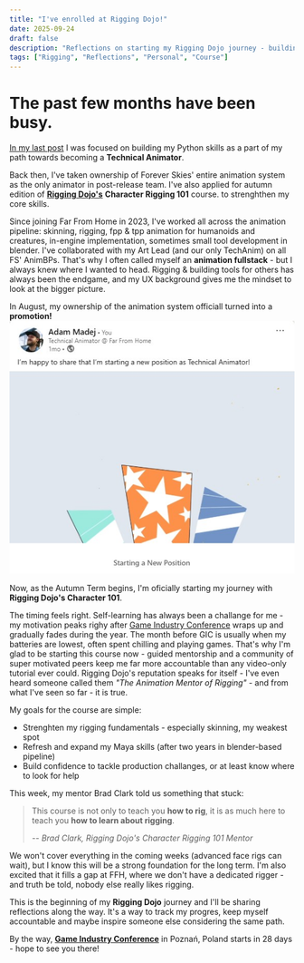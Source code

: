 ```yaml
---
title: "I've enrolled at Rigging Dojo!"
date: 2025-09-24
draft: false
description: "Reflections on starting my Rigging Dojo journey - building strong foundations as a TechAnim"
tags: ["Rigging", "Reflections", "Personal", "Course"]
---
```


# The past few months have been busy. 
[In my last post](/posts/202505-skeletonhierarchy_blender) I was focused on building my Python skills as a part of my path towards becoming a **Technical Animator**.

Back then, I've taken ownership of Forever Skies' entire animation system as the only animator in post-release team. I've also applied for autumn edition of [**Rigging Dojo's**](https://www.riggingdojo.com/) **Character Rigging 101** course.
to strenghthen my core skills.

Since joining Far From Home in 2023, I've worked all across the animation pipeline: skinning, rigging, fpp & tpp animation for humanoids and creatures, in-engine implementation, sometimes small tool development in blender. I've collaborated with 
my Art Lead (and our only TechAnim) on all FS' AnimBPs. That's why I often called myself an **animation fullstack** - but I always knew where I wanted to head. Rigging & building tools for others has always been the endgame, and my UX background
gives me the mindset to look at the bigger picture.

In August, my ownership of the animation system officiall turned into a **promotion!**
![My LinkedIn's post about promotion](/images/riggingdojoenroll/promotion.jpg "I've waited long for this post")

Now, as the Autumn Term begins, I'm  oficially starting my journey with **Rigging Dojo's Character 101**.

The timing feels right. Self-learning has always been a challange for me - my motivation peaks righy after [Game Industry Conference](https://gic.gd/) wraps up and gradually fades during the year. The  month before GIC is usually when my batteries
are lowest, often spent chilling and playing games. That's why I'm glad to be starting this course now - guided mentorship and a community of super motivated peers keep me far 
more accountable than any video-only tutorial ever could. Rigging Dojo's reputation speaks for itself - I've even heard someone called them *"The Animation Mentor of Rigging"* - and from what I've seen so far - it is true.

My goals for the course are simple:
- Strenghten my rigging fundamentals - especially skinning, my weakest spot
- Refresh and expand my Maya skills (after two years in blender-based pipeline)
- Build confidence to tackle production challanges, or at least know where to look for help

This week, my mentor Brad Clark told us something that stuck: 

>
> This course is not only to teach you **how to rig**, it is as much here to teach you **how to learn about rigging**. 
> 
> --<cite> Brad Clark, Rigging Dojo's Character Rigging 101 Mentor </cite>
>

We won't cover everything in the coming weeks (advanced face rigs can wait), but I know this will be a strong foundation for the long term. I'm also excited that it fills a gap at FFH, where we don't have a dedicated rigger - 
and truth be told, nobody else really likes rigging.

This is the beginning of my **Rigging Dojo** journey and I'll be sharing reflections along the way. It's a way to track my progres, keep myself accountable and maybe inspire someone else considering the same path.

By the way, [**Game Industry Conference**](https://gic.gd/) in Poznań, Poland starts in 28 days - hope to see you there!